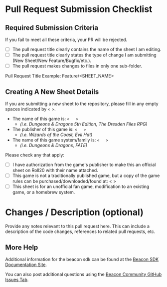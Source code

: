 # Pull Request Submission Checklist

## Required Submission Criteria

If you fail to meet all these criteria, your PR will be rejected.

- [ ] The pull request title clearly contains the name of the sheet I am editing.
- [ ] The pull request title clearly states the type of change I am submitting (New Sheet/New Feature/Bugfix/etc.).
- [ ] The pull request makes changes to files in only one sub-folder.

Pull Request Title Example: Feature/<SHEET_NAME>

## Creating A New Sheet Details

If you are submitting a new sheet to the repository, please fill in any empty spaces indicated by `< >`.

- The name of this game is: `<   >`  
  - _(i.e. Dungeons & Dragons 5th Edition, The Dresden Files RPG)_
- The publisher of this game is: `<   >` 
  - _(i.e. Wizards of the Coast, Evil Hat)_
- The name of this game system/family is: `<   >` 
  - _(i.e. Dungeons & Dragons, FATE)_

Please check any that apply:

- [ ] I have authorization from the game's publisher to make this an official sheet on Roll20 with their name attached.
- [ ] This game is not a traditionally published game, but a copy of the game rules can be purchased/downloaded/found at: <   >
- [ ] This sheet is for an unofficial fan game, modification to an existing game, or a homebrew system.

# Changes / Description (optional)

Provide any notes relevant to this pull request here. This can include a description of the code changes, references to related pull requests, etc.

## More Help

Additional information for the beacon sdk can be found at the
[Beacon SDK Documentation Site](https://roll20.github.io/beacon-docs/docs/guides/introduction/).

You can also post additional questions using the
[Beacon Community GitHub Issues Tab](https://github.com/Roll20/roll20-beacon-sheets/issues).
